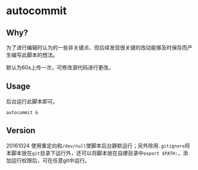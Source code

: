 # autocommit
## Why?

为了进行编辑时认为的一些非关键点、但后续发现很关键的改动能够及时保存而产生编写此脚本的想法。

默认为60s上传一次，可修改源代码进行更改。

## Usage

后台运行此脚本即可。

`autocommit &`

## Version

20161024 使用重定向和`/dev/null`使脚本后台静默运行；另外除用`.gitignore`将本脚本放在`git`目录下运行外，还可以将脚本放在自建目录中`export $PATH:`，添加运行权限后，可在任意git中运行。